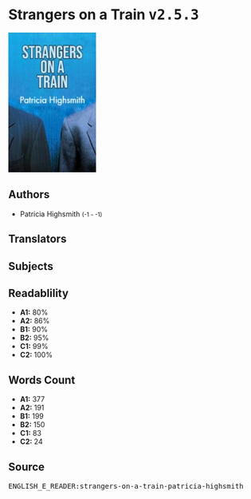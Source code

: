 # Strangers on a Train <kbd>v2.5.3</kbd>

![](./cover.medium.jpg "")

## Authors


 - Patricia Highsmith <small>(-1 - -1)</small>

## Translators



## Subjects



## Readablility


 - **A1:** 80%
 - **A2:** 86%
 - **B1:** 90%
 - **B2:** 95%
 - **C1:** 99%
 - **C2:** 100%

## Words Count


 - **A1:** 377
 - **A2:** 191
 - **B1:** 199
 - **B2:** 150
 - **C1:** 83
 - **C2:** 24

## Source


<kbd>ENGLISH_E_READER:strangers-on-a-train-patricia-highsmith</kbd>
